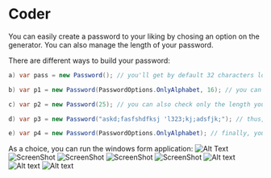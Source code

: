# Coder

You can easily create a password to your liking by chosing an option on the generator. You can also manage the length of your password. 

There are different ways to build your password:
```cs
a) var pass = new Password(); // you'll get by default 32 characters long password with at least one digit and at least one special                                          character 

b) var p1 = new Password(PasswordOptions.OnlyAlphabet, 16); // you can chose both the password option you wish and your desired length

c) var p2 = new Password(25); // you can also check only the length you want and the programm will generate a password with at least one                                    digit and at least one special character

d) var p3 = new Password("askd;fasfshdfksj 'l323;kj;adsfjk;"); // thus, you can write a password on your own (why not?! :-))

e) var p4 = new Password(PasswordOptions.OnlyAlphabet); // finally, you can just select the password option you like and get a 32                                                                      characters long password
```

As a choice, you can run the windows form application:
![Alt Text](https://raw.githubusercontent.com/kacap1707/Coder/master/3.png)
![ScreenShot](1.jpg)
![ScreenShot](https://raw.github.com/kacap1707/Coder/master/https://gyazo.com/ba9e8604b3f219e264c800f35c1359f5)
![ScreenShot](https://raw.githubusercontent.com/kacap1707/Coder/master/C:\Users\HP\Desktop\3.png)
![ScreenShot](https://raw.githubusercontent.com/kacap1707/Coder/master/https://gyazo.com/ba9e8604b3f219e264c800f35c1359f5)
![Alt text](https://gyazo.com/ba9e8604b3f219e264c800f35c1359f5 "Optional title")
![Alt text](/C:\Users\HP\Desktop\1.jpg?raw=true "Optional Title")
![Alt text](https://github.com/kacap1707/Coder/raw/master/https://gyazo.com/ba9e8604b3f219e264c800f35c1359f5)
